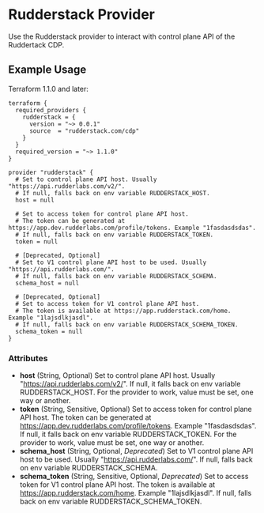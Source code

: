 # Rudderstack Provider
Use the Rudderstack provider to interact with control plane API of the Ruddertack CDP.

## Example Usage 
Terraform 1.1.0 and later:
```
terraform {
  required_providers {
    rudderstack = {
      version = "~> 0.0.1"
      source  = "rudderstack.com/cdp"
    }
  }
  required_version = "~> 1.1.0"
}

provider "rudderstack" {
  # Set to control plane API host. Usually "https://api.rudderlabs.com/v2/".
  # If null, falls back on env variable RUDDERSTACK_HOST.
  host = null

  # Set to access token for control plane API host.
  # The token can be generated at https://app.dev.rudderlabs.com/profile/tokens. Example "1fasdasdsdas".
  # If null, falls back on env variable RUDDERSTACK_TOKEN.
  token = null 

  # [Deprecated, Optional]
  # Set to V1 control plane API host to be used. Usually "https://api.rudderlabs.com/".
  # If null, falls back on env variable RUDDERSTACK_SCHEMA.
  schema_host = null

  # [Deprecated, Optional]
  # Set to access token for V1 control plane API host.
  # The token is available at https://app.rudderstack.com/home. Example "1lajsdlkjasdl".
  # If null, falls back on env variable RUDDERSTACK_SCHEMA_TOKEN.
  schema_token = null
}

```

### Attributes 

- **host** (String, Optional)
  Set to control plane API host. Usually "https://api.rudderlabs.com/v2/". If null, it falls back on env variable RUDDERSTACK_HOST. For the provider to work, value must be set, one way or another.
- **token** (String, Sensitive, Optional)
  Set to access token for control plane API host. The token can be generated at https://app.dev.rudderlabs.com/profile/tokens. Example "1fasdasdsdas". If null, it falls back on env variable RUDDERSTACK_TOKEN. For the provider to work, value must be set, one way or another.
- **schema_host** (String, Optional, *Deprecated*)
  Set to V1 control plane API host to be used. Usually "https://api.rudderlabs.com/". If null, falls back on env variable RUDDERSTACK_SCHEMA.
- **schema_token** (String, Sensitive, Optional, *Deprecated*)
  Set to access token for V1 control plane API host. The token is available at https://app.rudderstack.com/home. Example "1lajsdlkjasdl". If null, falls back on env variable RUDDERSTACK_SCHEMA_TOKEN.
